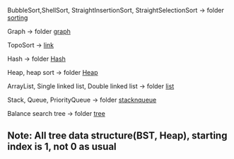 BubbleSort,ShellSort,  StraightInsertionSort, StraightSelectionSort -> folder [sorting](https://github.com/nguyenquivinhquang/Data-Structures-and-Algorithms/tree/main/src/sorting)

Graph -> folder [graph](https://github.com/nguyenquivinhquang/Data-Structures-and-Algorithms/tree/main/src/graph)

TopoSort -> [link](https://github.com/nguyenquivinhquang/Data-Structures-and-Algorithms/blob/bf0c3f063963b008eebd941bf85049d7340910dc/src/graph/DGraphModel.java#L142)

Hash -> folder [Hash](https://github.com/nguyenquivinhquang/Data-Structures-and-Algorithms/tree/main/src/hash)

Heap, heap sort -> folder [Heap](https://github.com/nguyenquivinhquang/Data-Structures-and-Algorithms/tree/main/src/heap)

ArrayList, Single linked list, Double linked list -> folder [list](https://github.com/nguyenquivinhquang/Data-Structures-and-Algorithms/tree/main/src/list)

Stack, Queue, PriorityQueue -> folder [stacknqueue](https://github.com/nguyenquivinhquang/Data-Structures-and-Algorithms/tree/main/src/stacknqueue)

Balance search tree -> folder [tree](https://github.com/nguyenquivinhquang/Data-Structures-and-Algorithms/tree/main/src/tree)

## Note: All tree data structure(BST, Heap), starting index is 1, not 0 as usual
